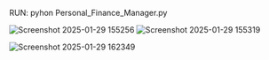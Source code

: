 RUN: pyhon Personal_Finance_Manager.py


![Screenshot 2025-01-29 155256](https://github.com/user-attachments/assets/edf14b18-fe6c-40b7-8dce-a758169d54ba)
![Screenshot 2025-01-29 155319](https://github.com/user-attachments/assets/72e4ac27-597b-4075-950f-19e71dfa1c86)

![Screenshot 2025-01-29 162349](https://github.com/user-attachments/assets/09632ae9-ad53-4b1e-8687-d3196701a4d1)

